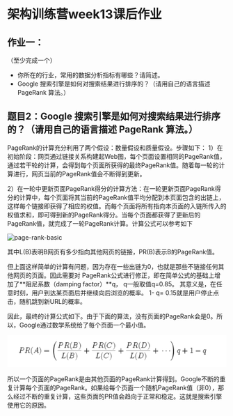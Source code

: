 # 架构训练营week13课后作业

## 作业一：

（至少完成一个）

- 你所在的行业，常用的数据分析指标有哪些？请简述。
- Google 搜索引擎是如何对搜索结果进行排序的？（请用自己的语言描述 PageRank 算法。）



## 题目2：Google 搜索引擎是如何对搜索结果进行排序的？（请用自己的语言描述 PageRank 算法。）

 PageRank的计算充分利用了两个假设：数量假设和质量假设。步骤如下：
   1）在初始阶段：网页通过链接关系构建起Web图，每个页面设置相同的PageRank值，通过若干轮的计算，会得到每个页面所获得的最终PageRank值。随着每一轮的计算进行，网页当前的PageRank值会不断得到更新。

   2）在一轮中更新页面PageRank得分的计算方法：在一轮更新页面PageRank得分的计算中，每个页面将其当前的PageRank值平均分配到本页面包含的出链上，这样每个链接即获得了相应的权值。而每个页面将所有指向本页面的入链所传入的权值求和，即可得到新的PageRank得分。当每个页面都获得了更新后的PageRank值，就完成了一轮PageRank计算。计算公式可以参考如下

![page-rank-basic](D:\GitRepository\ArchKnowledgeTree\architecture\images\page-rank-basic.png)

其中L(B)表明B网页有多少指向其他网页的链接，PR(B)表示B的PageRank值。

但上面这样简单的计算有问题，因为存在一些出链为0，也就是那些不链接任何其他网页的页面。因此需要对 PageRank公式进行修正，即在简单公式的基础上增加了**阻尼系数（damping factor）**q， q一般取值q=0.85。 其意义是，在任意时刻，用户到达某页面后并继续向后浏览的概率。 1- q= 0.15就是用户停止点击，随机跳到新URL的概率。

因此，最终的计算公式如下。由于下面的算法，没有页面的PageRank会是0。所以，Google通过数学系统给了每个页面一个最小值。

![image-20201219152852455](..\images\page-rank-ver2.png)

所以一个页面的PageRank是由其他页面的PageRank计算得到。Google不断的重复计算每个页面的PageRank。如果给每个页面一个随机PageRank值（非0），那么经过不断的重复计算，这些页面的PR值会趋向于正常和稳定。这就是搜索引擎使用它的原因。